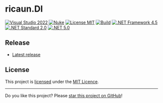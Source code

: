 # ricaun.DI

[![Visual Studio 2022](https://img.shields.io/badge/Visual%20Studio-2022-blue)](../..)
[![Nuke](https://img.shields.io/badge/Nuke-Build-blue)](https://nuke.build/)
[![License MIT](https://img.shields.io/badge/License-MIT-blue.svg)](LICENSE)
[![Build](../../actions/workflows/Build.yml/badge.svg)](../../actions)
[![.NET Framework 4.5](https://img.shields.io/badge/.NET%20Framework%204.5-blue.svg)](../..)
[![.NET Standard 2.0](https://img.shields.io/badge/-.NET%20Standard%202.0-blue)](../..)
[![.NET 5.0](https://img.shields.io/badge/-.NET%205.0-blue)](../..)

## Release

* [Latest release](../../releases/latest)

## License

This project is [licensed](LICENSE) under the [MIT Licence](https://en.wikipedia.org/wiki/MIT_License).

---

Do you like this project? Please [star this project on GitHub](../../stargazers)!